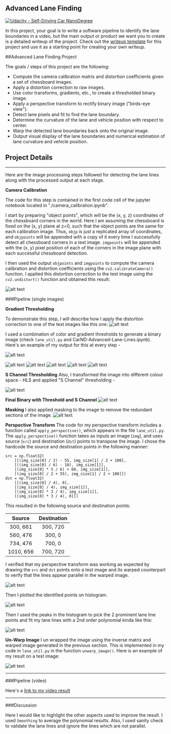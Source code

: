 ## Advanced Lane Finding
[![Udacity - Self-Driving Car NanoDegree](https://s3.amazonaws.com/udacity-sdc/github/shield-carnd.svg)](http://www.udacity.com/drive)

In this project, your goal is to write a software pipeline to identify the lane boundaries in a video, but the main output or product we want you to create is a detailed writeup of the project.  Check out the [writeup template](https://github.com/udacity/CarND-Advanced-Lane-Lines/blob/master/writeup_template.md) for this project and use it as a starting point for creating your own writeup.  

##Advanced Lane Finding Project

The goals / steps of this project are the following:

* Compute the camera calibration matrix and distortion coefficients given a set of chessboard images.
* Apply a distortion correction to raw images.
* Use color transforms, gradients, etc., to create a thresholded binary image.
* Apply a perspective transform to rectify binary image ("birds-eye view").
* Detect lane pixels and fit to find the lane boundary.
* Determine the curvature of the lane and vehicle position with respect to center.
* Warp the detected lane boundaries back onto the original image.
* Output visual display of the lane boundaries and numerical estimation of lane curvature and vehicle position.

[image0]: ./output_images/chessboard.png "Chessboard"
[image1]: ./output_images/un-distort.png "Undistorted"
[image2]: ./output_images/thresh-gradient-x.png "Threshold X Gradient"
[image3]: ./output_images/thresh-gradient-y.png "Threshold X Gradient"
[image4]: ./output_images/mag-gradient.png "Magnitude Gradient"
[image5]: ./output_images/direction-gradient.png "Direction Gradient"
[image6]: ./output_images/combined-gradient.png "Combined Gradient"
[image7]: ./output_images/color-binary.png "Color Gradient"
[image8]: ./output_images/s-binary.png "S Binary"
[image9]: ./output_images/final-binary.png "Final Binary with Threshold and S Channel"
[image10]: ./output_images/masked.png "Masking"
[image11]: ./output_images/perspective.png "Perspective Transform"
[image12]: ./output_images/histogram.png "Histogram"
[image13]: ./output_images/lane-detect.png "Lane Detection"
[image14]: ./output_images/final-output.png "Final Warpped Image"
[video15]: ./output_images/project_video_output.mp4 "Video"

## Project Details

---
Here are the image processing steps followed for detecting the lane lines along with the processed output at each stage.

**Camera Calibration**

The code for this step is contained in the first code cell of the jupyter notebook located in "./camera_calibration.ipynb".  

I start by preparing "object points", which will be the (x, y, z) coordinates of the chessboard corners in the world. Here I am assuming the chessboard is fixed on the (x, y) plane at z=0, such that the object points are the same for each calibration image.  Thus, `objp` is just a replicated array of coordinates, and `objpoints` will be appended with a copy of it every time I successfully detect all chessboard corners in a test image.  `imgpoints` will be appended with the (x, y) pixel position of each of the corners in the image plane with each successful chessboard detection.  

I then used the output `objpoints` and `imgpoints` to compute the camera calibration and distortion coefficients using the `cv2.calibrateCamera()` function.  I applied this distortion correction to the test image using the `cv2.undistort()` function and obtained this result: 

![alt text][image0]

###Pipeline (single images)

**Gradient Thresholding**

To demonstrate this step, I will describe how I apply the distortion correction to one of the test images like this one:
![alt text][image1]

I used a combination of color and gradient thresholds to generate a binary image (check `lane_util.py` and CarND-Advanced-Lane-Lines.ipynb).  
Here's an example of my output for this at every step - 

![alt text][image2]

![alt text][image3]
![alt text][image4]
![alt text][image5]
![alt text][image6]
![alt text][image7]

**S Channel Thresholding**
Also, I transformed the image into different colour space - HLS and applied "S Channel" thresholding - 

![alt text][image8]

**Final Binary with Threshold and S Channel**
![alt text][image9]

**Masking**
I also applied masking to the image to remove the redundant sections of the image.
![alt text][image10]

**Perspective Transform**
The code for my perspective transform includes a function called `apply_perspective()`, which appears in the file `lane_util.py`.  The `apply_perspective()` function takes as inputs an image (`img`), and uses source (`src`) and destination (`dst`) points to transpose the image.  I chose the hardcode the source and destination points in the following manner:

```
src = np.float32(
    [[(img_size[0] / 2) - 55, img_size[1] / 2 + 100],
    [((img_size[0] / 6) - 10), img_size[1]],
    [(img_size[0] * 5 / 6) + 60, img_size[1]],
    [(img_size[0] / 2 + 55), img_size[1] / 2 + 100]])
dst = np.float32(
    [[(img_size[0] / 4), 0],
    [(img_size[0] / 4), img_size[1]],
    [(img_size[0] * 3 / 4), img_size[1]],
    [(img_size[0] * 3 / 4), 0]])

```
This resulted in the following source and destination points:

| Source        | Destination   | 
|:-------------:|:-------------:| 
| 300, 661      | 300, 720        | 
| 560, 476      | 300, 0      |
| 734, 476     | 700, 0      |
| 1010, 656      | 700, 720        |

I verified that my perspective transform was working as expected by drawing the `src` and `dst` points onto a test image and its warped counterpart to verify that the lines appear parallel in the warped image.

![alt text][image11]

Then I plotted the identified points on histogram.

![alt text][image12]

Then I used the peaks in the histogram to pick the 2 prominent lane line points and fit my lane lines with a 2nd order polynomial kinda like this:

![alt text][image13]

**Un-Warp Image**
I un wrapped the image using the inverse matrix and warped image generated in the previous section. This is implemented in my code in `lane_util.py` in the function `unwarp_image()`.  Here is an example of my result on a test image:

![alt text][image14]

---

###Pipeline (video)

Here's a [link to my video result](./output_images/project_video_output.mp4)

---

###Discussion

Here I would like to highlight the other aspects used to improve the result. I used `Smoothing` to average the polynomial results. Also, I used sanity check to validate the lane lines and ignore the lines which are not parallel. 
